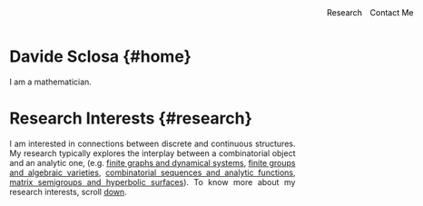 
<style>
.menu {
    position: absolute;
    top: 20px;
    right: 20px;
    list-style-type: none;
    margin: 0;
    padding: 0;
}

.menu li {
    display: inline;
    margin-left: 10px;
}

.menu li:first-child {
    margin-left: 0;
}

p {
    text-align: justify;
}
</style>


# Davide Sclosa {#home}
I am a mathematician.

# Research Interests {#research}
I am interested in connections between discrete and continuous structures.
My research typically explores the interplay between a combinatorial object and an analytic one,
(e.g. [finite graphs and dynamical systems](https://link.springer.com/article/10.1007/s10884-023-10334-7),
[finite groups and algebraic varieties](https://www.degruyter.com/document/doi/10.1515/jgth-2022-0110/html?lang=en),
[combinatorial sequences and analytic functions](https://www.sciencedirect.com/science/article/pii/S0022247X24003706),
[matrix semigroups and hyperbolic surfaces](https://iopscience.iop.org/article/10.1088/1361-6544/ac0484/meta)).
To know more about my research interests, scroll [down](#research).



<ul class="menu">
    <li><a href="#research.md" style="text-decoration: none; color: black;">Research</a></li>
    <li><a href="mailto:davide.sclosa@gmail.com" style="text-decoration: none; color: black;">Contact Me</a></li>
</ul>







